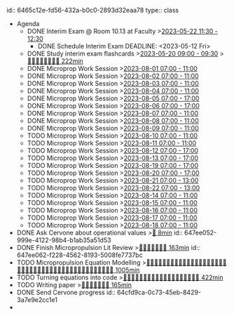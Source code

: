 id:: 6465c12e-fd56-432a-b0c0-2893d32eaa78
type:: class

- Agenda
	- DONE Interim Exam @ Room 10.13 at Faculty >[2023-05-22 11:30 - 12:30](#agenda://?start=1684747800000&end=1684751400000&allDay=false)
		- DONE Schedule Interim Exam
		  DEADLINE: <2023-05-12 Fri>
	- DONE Study interim exam flashcards >[2023-05-20 09:00 - 09:30](#agenda://?start=1684566000000&end=1684567800000&allDay=false) >[🍅🍅🍅🍅🍅🍅🍅🍅 222min](#agenda-pomo://?t=f-1684581183086-1200%2Cf-1684593310292-1200%2Cf-1684595919507-1200%2Cp-1684598013950-565%2Cf-1684648450051-1200%2Cf-1684649654888-1200%2Cp-1684651863980-864%2Cf-1684655021600-1200%2Cf-1684656263741-1200%2Cp-1684657503097-743%2Cf-1684732166284-1500%2Cp-1684737339463-397%2Cp-1684738016777-845)
	- DONE Microprop Work Session >[2023-08-01 07:00 - 11:00](#agenda://?start=1690866000000&end=1690880400000&allDay=false)
	- DONE Microprop Work Session >[2023-08-02 07:00 - 11:00](#agenda://?start=1690952400000&end=1690966800000&allDay=false)
	- DONE Microprop Work Session >[2023-08-03 07:00 - 11:00](#agenda://?start=1691038800000&end=1691053200000&allDay=false)
	- DONE Microprop Work Session >[2023-08-04 07:00 - 11:00](#agenda://?start=1691125200000&end=1691139600000&allDay=false)
	- DONE Microprop Work Session >[2023-08-05 07:00 - 17:00](#agenda://?start=1691211600000&end=1691247600000&allDay=false)
	- DONE Microprop Work Session >[2023-08-06 07:00 - 17:00](#agenda://?start=1691298000000&end=1691334000000&allDay=false)
	- DONE Microprop Work Session >[2023-08-07 07:00 - 11:00](#agenda://?start=1691384400000&end=1691398800000&allDay=false)
	- DONE Microprop Work Session >[2023-08-08 07:00 - 11:00](#agenda://?start=1691470800000&end=1691485200000&allDay=false)
	- DONE Microprop Work Session >[2023-08-09 07:00 - 11:00](#agenda://?start=1691557200000&end=1691571600000&allDay=false)
	- TODO Microprop Work Session >[2023-08-10 07:00 - 11:00](#agenda://?start=1691643600000&end=1691658000000&allDay=false)
	- TODO Microprop Work Session >[2023-08-11 07:00 - 11:00](#agenda://?start=1691730000000&end=1691744400000&allDay=false)
	- TODO Microprop Work Session >[2023-08-12 07:00 - 17:00](#agenda://?start=1691816400000&end=1691852400000&allDay=false)
	- TODO Microprop Work Session >[2023-08-13 07:00 - 17:00](#agenda://?start=1691902800000&end=1691938800000&allDay=false)
	- TODO Microprop Work Session >[2023-08-19 07:00 - 17:00](#agenda://?start=1692421200000&end=1692457200000&allDay=false)
	- TODO Microprop Work Session >[2023-08-20 07:00 - 17:00](#agenda://?start=1692507600000&end=1692543600000&allDay=false)
	- TODO Microprop Work Session >[2023-08-21 07:00 - 13:00](#agenda://?start=1692594000000&end=1692615600000&allDay=false)
	- TODO Microprop Work Session >[2023-08-22 07:00 - 13:00](#agenda://?start=1692680400000&end=1692702000000&allDay=false)
	- TODO Microprop Work Session >[2023-08-14 07:00 - 11:00](#agenda://?start=1691989200000&end=1692003600000&allDay=false)
	- TODO Microprop Work Session >[2023-08-15 07:00 - 11:00](#agenda://?start=1692075600000&end=1692090000000&allDay=false)
	- TODO Microprop Work Session >[2023-08-16 07:00 - 11:00](#agenda://?start=1692162000000&end=1692176400000&allDay=false)
	- TODO Microprop Work Session >[2023-08-17 07:00 - 11:00](#agenda://?start=1692248400000&end=1692262800000&allDay=false)
	- TODO Microprop Work Session >[2023-08-18 07:00 - 11:00](#agenda://?start=1692334800000&end=1692349200000&allDay=false)
- DONE Ask Cervone about operational values >[🍅 8min](#agenda-pomo://?t=p-1686128083661-461)
  id:: 647ee052-999e-4122-98b4-b1ab35a51d53
- DONE Finish Micropropulsion Lit Review >[🍅🍅🍅🍅🍅🍅🍅 163min](#agenda-pomo://?t=f-1686922472221-1200%2Cf-1686926605185-1200%2Cf-1686927933350-1200%2Cf-1687248657225-1200%2Cp-1687249865054-260%2Cf-1687250350749-1200%2Cp-1687252306967-1066%2Cf-1687262716368-1200%2Cf-1687265692736-1200)
  id:: 647ee062-f228-4562-8193-5008fe7737bc
- TODO Micropropulsion Equation Modelling >[🍅🍅🍅🍅🍅🍅🍅🍅🍅🍅🍅🍅🍅🍅🍅🍅🍅🍅🍅🍅🍅🍅🍅🍅🍅🍅🍅🍅🍅🍅🍅🍅🍅🍅🍅🍅🍅🍅🍅🍅🍅🍅🍅🍅 1005min](#agenda-pomo://?t=f-1690866965343-1500%2Cp-1690869003944-1241%2Cf-1690872599905-1500%2Cf-1690874656815-1500%2Cf-1690876502402-1500%2Cf-1690878496020-1500%2Cf-1690953479468-1500%2Cf-1690955936252-1500%2Cf-1690957868799-1500%2Cf-1690959903808-1500%2Cf-1690961753382-1500%2Cf-1690963264033-1500%2Cf-1691043039106-1500%2Cf-1691046180497-1500%2Cf-1691048251435-1500%2Cf-1691050354352-1500%2Cf-1691052386414-900%2Cf-1691126358498-1500%2Cf-1691128546965-1500%2Cf-1691130756260-1500%2Cf-1691132915505-1500%2Cf-1691134421146-1200%2Cp-1691135708654-285%2Cf-1691137435209-1200%2Cf-1691168168302-1200%2Cp-1691169927519-263%2Cf-1691215409392-1200%2Cf-1691249451098-1200%2Cf-1691251589624-1500%2Cf-1691253107659-1200%2Cf-1691254798777-1200%2Cf-1691300800622-1200%2Cf-1691428996545-900%2Cf-1691430136247-1200%2Cf-1691431854033-1200%2Cf-1691560079280-600%2Cf-1691560686457-900%2Cp-1691561892463-1182%2Cf-1691563075247-1200%2Cf-1691564303629-1200%2Cf-1691566211671-1200%2Cf-1691567418751-1200%2Cf-1691569741413-1200%2Cf-1691571312255-1200%2Cf-1691574605364-1200%2Cf-1691730236970-1200%2Cf-1691731532494-1200%2Cf-1691733527672-1200)
- TODO Turning equations into code >[🍅🍅🍅🍅🍅🍅🍅🍅🍅🍅🍅🍅🍅🍅🍅🍅🍅🍅🍅 422min](#agenda-pomo://?t=f-1691216996759-1500%2Cp-1691218927715-126%2Cf-1691219840758-1200%2Cf-1691221492459-1200%2Cf-1691245273099-1200%2Cf-1691246955133-1200%2Cp-1691248170306-703%2Cf-1691302091567-1200%2Cf-1691304731370-1200%2Cf-1691306880127-1200%2Cp-1691308423676-449%2Cf-1691308933852-1500%2Cp-1691310961139-899%2Cf-1691312368647-1200%2Cf-1691313697382-900%2Cf-1691314605651-900%2Cf-1691316567277-900%2Cf-1691320249345-1200%2Cf-1691321494742-1200%2Cf-1691325214363-1200%2Cf-1691483307621-1500%2Cf-1691656398672-1500%2Cf-1691661157413-1200)
- TODO Writing paper >[🍅🍅🍅🍅🍅🍅🍅 165min](#agenda-pomo://?t=p-1691343329547-1068%2Cf-1691392136469-1500%2Cp-1691393648055-702%2Cf-1691394402752-900%2Cf-1691395767214-900%2Cf-1691396673253-1200%2Cf-1691646821110-1200%2Cf-1691648025986-1200%2Cf-1691649309774-1200)
- DONE Send Cervone progress
  id:: 64cfd9ca-0c73-45eb-8429-3a7e9e2cc1e1
-